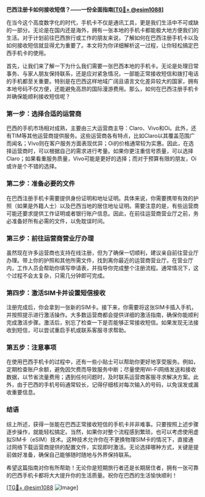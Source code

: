 **巴西注册卡如何接收短信？——一份全面指南[[TG💪+ @esim1088](https://t.me/s/esim1088)]**

在当今这个高度数字化的时代，手机卡不仅是通讯工具，更是我们生活中不可或缺的一部分。无论是在国内还是海外，拥有一张本地的手机卡都能极大地方便我们的生活。对于计划前往巴西旅行或工作的朋友来说，了解如何在巴西注册手机卡以及如何接收短信就显得尤为重要了。本文将为你详细解析这一过程，让你轻松搞定巴西手机卡的使用。

首先，让我们来了解一下为什么我们需要一张巴西本地的手机卡。无论是处理日常事务、与家人朋友保持联系，还是应对紧急情况，一部能正常接收短信和拨打电话的手机都至关重要。特别是在巴西这样地域广阔且语言文化差异较大的国家，拥有本地号码不仅方便，还能避免高昂的国际漫游费用。那么，如何在巴西注册手机卡并确保能顺利接收短信呢？

### **第一步：选择合适的运营商**

巴西的手机市场相对成熟，主要由三大运营商主导：Claro、Vivo和Oi。此外，还有TIM等其他运营商提供服务。这些运营商各有特点，比如Claro以其覆盖范围广而闻名；Vivo则在客户服务方面表现优异；Oi的价格通常较为实惠。因此，在选择运营商时，可以根据自己的需求进行考量。如果你更注重信号质量，可以选择Claro；如果看重服务质量，Vivo可能是更好的选择；而对于预算有限的朋友，Oi或许是个不错的选择。

### **第二步：准备必要的文件**

在巴西注册手机卡需要提供身份证明和地址证明。具体来说，你需要携带有效的护照（如果是外籍人士）以及巴西当地的居住地址证明。需要注意的是，有些运营商可能还要求提供工作证明或者银行账户信息。因此，在前往运营商营业厅之前，务必准备好所有必需的文件，以免耽误时间。

### **第三步：前往运营商营业厅办理**

虽然现在许多运营商也支持在线注册，但为了确保一切顺利，建议亲自前往营业厅办理。带上你的护照和其他所需文件，找到离你最近的运营商营业厅。在营业厅内，工作人员会帮助你填写申请表，并指导你完成整个注册流程。通常情况下，这个过程不会太复杂，只需几分钟即可完成。

### **第四步：激活SIM卡并设置短信接收**

注册完成后，你会拿到一张新的SIM卡。接下来，你需要将这张SIM卡插入手机，并按照提示进行激活操作。大多数运营商都会提供详细的激活指南，确保你能顺利完成激活步骤。激活后，别忘了检查一下是否能够正常接收短信。如果发现无法接收到短信，可以尝试重启手机或联系客服寻求帮助。

### **第五步：注意事项**

在使用巴西手机卡的过程中，还有一些小贴士可以帮助你更好地享受服务。例如，定期检查账户余额，避免因欠费而导致服务中断；尽量使用Wi-Fi网络发送和接收数据，以节省流量费用；遇到任何问题时，及时联系运营商客服寻求解决方案。此外，由于巴西的手机号码通常较长，记得仔细核对每次输入的号码，以免误发或漏收重要信息。

### **结语**

综上所述，获得一张能在巴西正常接收短信的手机卡并非难事。只要按照上述步骤逐步操作，就能轻松搞定。当然，如果你对整个流程感到繁琐，也可以考虑使用虚拟SIM卡（eSIM）技术。这种技术允许你在不更换物理SIM卡的情况下，直接通过网络下载运营商提供的配置文件，实现即时激活。无论选择哪种方式，关键是提前做好准备，确保自己能够随时随地与外界保持联系。

希望这篇指南对你有所帮助！无论你是短期旅行者还是长期居住者，拥有一张可靠的巴西手机卡都将大大提升你的生活质量。祝你在巴西的生活愉快顺利！

[[TG💪+ @esim1088](https://t.me/s/esim1088) ![Image](https://i.postimg.cc/4NQfJmqS/Snipaste-2025-05-13-00-14-12.png)]